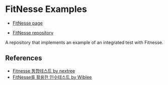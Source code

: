 # FitNesse Examples

- [FitNesse page](https://fitnesse.org)

- [FitNesse repository](https://github.com/unclebob/fitnesse)

A repository that implements an example of an integrated test with Fitnesse.

## References
- [Fitnesse 통합테스트 by nextree](https://www.nextree.co.kr/p2613/)
- [FitNesse를 활용한 인수테스트 by Wiblee](https://wiblee.tistory.com/entry/FitNesse%EB%A5%BC-%ED%99%9C%EC%9A%A9%ED%95%9C-%EC%9D%B8%EC%88%98%ED%85%8C%EC%8A%A4%ED%8A%B8)
